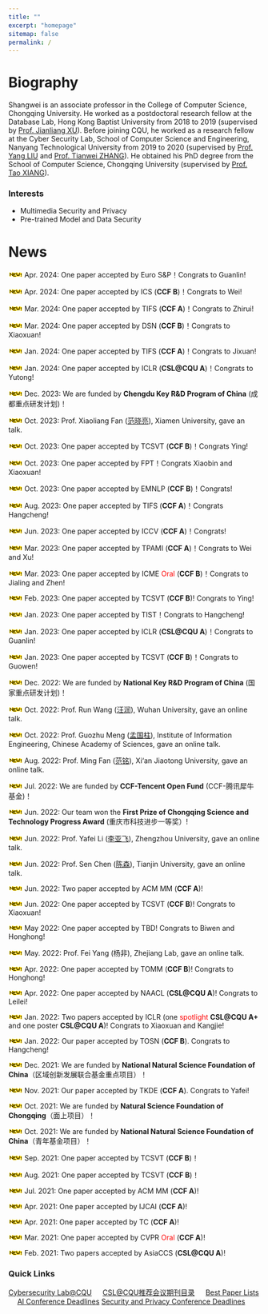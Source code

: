 ```yaml
---
title: ""
excerpt: "homepage"
sitemap: false
permalink: /
---
```


# **Biography**

Shangwei is an associate professor in the College of Computer Science, Chongqing University. He worked as a postdoctoral research fellow at the Database Lab, Hong Kong Baptist University from 2018 to 2019 (supervised by [Prof. Jianliang XU](http://www.comp.hkbu.edu.hk/~xujl/)). Before joining CQU, he worked as a research fellow at the Cyber Security  Lab, School of Computer Science and Engineering, Nanyang Technological  University from 2019 to 2020 (supervised by [Prof. Yang LIU](https://personal.ntu.edu.sg/yangliu/) and [Prof. Tianwei ZHANG](https://personal.ntu.edu.sg/tianwei.zhang/)). He obtained his PhD degree from the School of Computer Science, Chongqing University (supervised by [Prof. Tao XIANG](http://www.cs.cqu.edu.cn/info/1331/4246.htm)).

### Interests

- Multimedia Security and Privacy
- Pre-trained Model and Data Security


<!-- ## Education
- PhD in Computer Science, 2017  <font  color=gray size=3>Chongqing University</font>
- BSc in Mathematics, 2012   <font  color=gray size=3>Henan Normal University</font> -->

# News

![](../images/new.gif) Apr. 2024: One paper accepted by Euro S&P！Congrats to Guanlin!

![](../images/new.gif) Apr. 2024: One paper accepted by ICS (**CCF B**)！Congrats to Wei!

![](../images/new.gif) Mar. 2024: One paper accepted by TIFS (**CCF A**)！Congrats to Zhirui!

![](../images/new.gif) Mar. 2024: One paper accepted by DSN (**CCF B**)！Congrats to Xiaoxuan!

![](../images/new.gif) Jan. 2024: One paper accepted by TIFS (**CCF A**)！Congrats to Jixuan!

![](../images/new.gif) Jan. 2024: One paper accepted by ICLR (**CSL@CQU A**)！Congrats to Yutong!

![](../images/new.gif) Dec. 2023: We are funded by **Chengdu Key R&D Program of China** (成都重点研发计划)！

![](../images/new.gif) Oct. 2023: Prof. Xiaoliang Fan ([范晓亮](https://cs.xmu.edu.cn/info/1010/2047.htm)), Xiamen University, gave an  talk.

![](../images/new.gif) Oct. 2023: One paper accepted by TCSVT (**CCF B**)！Congrats Ying!

![](../images/new.gif) Oct. 2023: One paper accepted by FPT！Congrats Xiaobin and Xiaoxuan!


![](../images/new.gif) Oct. 2023: One paper accepted by EMNLP (**CCF B**)！Congrats!

![](../images/new.gif) Aug. 2023: One paper accepted by TIFS (**CCF A**)！Congrats Hangcheng!

![](../images/new.gif) Jun. 2023: One paper accepted by ICCV (**CCF A**)！Congrats!

![](../images/new.gif) Mar. 2023: One paper accepted by TPAMI (**CCF A**)！Congrats to Wei and Xu!

![](../images/new.gif) Mar. 2023: One paper accepted by ICME <font  color=red >Oral</font> (**CCF B**)！Congrats to Jialing and Zhen!

![](../images/new.gif) Feb. 2023: One paper accepted by TCSVT (**CCF B**)! Congrats to Ying!

![](../images/new.gif) Jan. 2023: One paper accepted by TIST！Congrats to Hangcheng!

![](../images/new.gif) Jan. 2023: One paper accepted by ICLR (**CSL@CQU A**)！Congrats to Guanlin!

![](../images/new.gif) Jan. 2023: One paper accepted by TCSVT (**CCF B**)！Congrats to Guowen!

![](../images/new.gif) Dec. 2022: We are funded by **National Key R&D Program of China** (国家重点研发计划)！

![](../images/new.gif) Oct. 2022: Prof. Run Wang ([汪润](http://wangrun.github.io)), Wuhan University, gave an online talk.

![](../images/new.gif) Oct. 2022: Prof. Guozhu Meng ([孟国柱](https://impillar.github.io/)), Institute of Information Engineering, Chinese Academy of Sciences, gave an online talk.

![](../images/new.gif) Aug. 2022: Prof. Ming Fan ([范铭](http://gr.xjtu.edu.cn/web/mingfan)), Xi‘an Jiaotong University, gave an online talk.

![](../images/new.gif) Jul. 2022: We are funded by **CCF-Tencent Open Fund** (CCF-腾讯犀牛基金)！

![](../images/new.gif) Jun. 2022: Our team won the **First Prize of Chongqing Science and Technology Progress Award** (重庆市科技进步一等奖）!

![](../images/new.gif) Jun. 2022: Prof. Yafei Li ([李亚飞](https://zzudb.github.io/yfli/)), Zhengzhou University, gave an online talk.

![](../images/new.gif) Jun. 2022: Prof. Sen Chen ([陈森](https://sen-chen.github.io/)), Tianjin University, gave an online talk.

![](../images/new.gif) Jun. 2022: Two paper accepted by ACM MM (**CCF A**)!

![](../images/new.gif) Jun. 2022: One paper accepted by TCSVT (**CCF B**)! Congrats to Xiaoxuan!

![](../images/new.gif) May 2022: One paper accepted by TBD! Congrats to Biwen and Honghong!

![](../images/new.gif) May. 2022: Prof. Fei Yang (杨非), Zhejiang Lab, gave an online talk.

![](../images/new.gif) Apr. 2022: One paper accepted by TOMM (**CCF B**)! Congrats to Honghong!

![](../images/new.gif) Apr. 2022: One paper accepted by NAACL (**CSL@CQU A**)! Congrats to Leilei!

![](../images/new.gif) Jan. 2022: Two papers accepted by ICLR (one <font  color=red >spotlight</font> **CSL@CQU A+** and one poster **CSL@CQU A**)! Congrats to Xiaoxuan and Kangjie!

![](../images/new.gif) Jan. 2022: Our paper accepted by TOSN (**CCF B**). Congrats to Hangcheng!

![](../images/new.gif) Dec. 2021: We are funded by **National Natural Science Foundation of China**（区域创新发展联合基金重点项目）！

![](../images/new.gif) Nov. 2021: Our paper accepted by TKDE (**CCF A**). Congrats to Yafei!

![](../images/new.gif) Oct. 2021: We are funded by **Natural Science Foundation of Chongqing**（面上项目）！

![](../images/new.gif) Oct. 2021: We are funded by **National Natural Science Foundation of China**（青年基金项目）！

![](../images/new.gif) Sep. 2021: One paper accepted by TCSVT (**CCF B**)！

![](../images/new.gif) Aug. 2021: One paper accepted by TCSVT (**CCF B**)！

![](../images/new.gif) Jul. 2021: One paper accepted by ACM MM (**CCF A**)!

![](../images/new.gif) Apr. 2021: One paper accepted by IJCAI (**CCF A**)!

![](../images/new.gif) Apr. 2021: One paper accepted by TC (**CCF A**)!

![](../images/new.gif) Mar. 2021: One paper accepted by CVPR <font  color=red >Oral</font> (**CCF A**)!

![](../images/new.gif) Feb. 2021: Two papers accepted by AsiaCCS (**CSL@CQU A**)!


### Quick Links

[Cybersecurity Lab@CQU](https://github.com/csl-cqu) &ensp;&ensp; [CSL@CQU推荐会议期刊目录](https://github.com/csl-cqu/Conference-Journal-Ranks) &ensp;&ensp; [Best Paper Lists](https://jeffhuang.com/best_paper_awards/) &ensp;&ensp; [AI Conference Deadlines](https://aideadlin.es/?sub=ML) [Security and Privacy Conference Deadlines](https://sec-deadlines.github.io/)